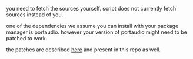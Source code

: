 
you need to fetch the sources yourself.
script does not currently fetch sources instead of you.

one of the dependencies we assume you can install with your package manager is portaudio. however your version of portaudio might need to be patched to work.

the patches are described [here](https://app.assembla.com/spaces/portaudio/tickets/268/details#) and present in this repo as well.
